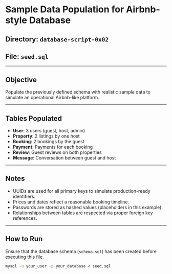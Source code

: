 # Sample Data Population for Airbnb-style Database

## Directory: `database-script-0x02`
## File: `seed.sql`

---

## Objective

Populate the previously defined schema with realistic sample data to simulate an operational Airbnb-like platform.

---

## Tables Populated

- **User**: 3 users (guest, host, admin)
- **Property**: 2 listings by one host
- **Booking**: 2 bookings by the guest
- **Payment**: Payments for each booking
- **Review**: Guest reviews on both properties
- **Message**: Conversation between guest and host

---

## Notes

- UUIDs are used for all primary keys to simulate production-ready identifiers.
- Prices and dates reflect a reasonable booking timeline.
- Passwords are stored as hashed values (placeholders in this example).
- Relationships between tables are respected via proper foreign key references.

---

## How to Run

Ensure that the database schema (`schema.sql`) has been created before executing this file.

```bash
mysql -u your_user -p your_database < seed.sql

